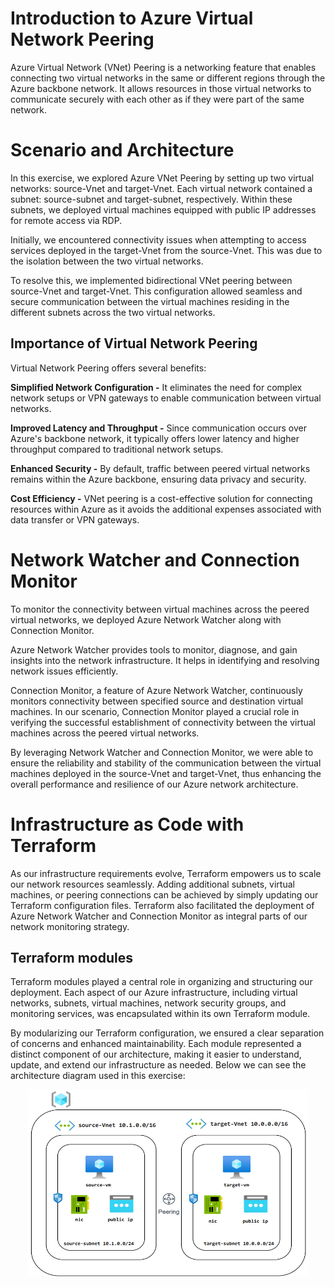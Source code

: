 # Introduction to Azure Virtual Network Peering

Azure Virtual Network (VNet) Peering is a networking feature that enables connecting two virtual networks in the same or different regions through the Azure backbone network. It allows resources in those virtual networks to communicate securely with each other as if they were part of the same network.

# Scenario and Architecture

In this exercise, we explored Azure VNet Peering by setting up two virtual networks: source-Vnet and target-Vnet. Each virtual network contained a subnet: source-subnet and target-subnet, respectively. Within these subnets, we deployed virtual machines equipped with public IP addresses for remote access via RDP.

Initially, we encountered connectivity issues when attempting to access services deployed in the target-Vnet from the source-Vnet. This was due to the isolation between the two virtual networks.

To resolve this, we implemented bidirectional VNet peering between source-Vnet and target-Vnet. This configuration allowed seamless and secure communication between the virtual machines residing in the different subnets across the two virtual networks.

## Importance of Virtual Network Peering

Virtual Network Peering offers several benefits:

**Simplified Network Configuration -** It eliminates the need for complex network setups or VPN gateways to enable communication between virtual networks.

**Improved Latency and Throughput -** Since communication occurs over Azure's backbone network, it typically offers lower latency and higher throughput compared to traditional network setups.

**Enhanced Security -** By default, traffic between peered virtual networks remains within the Azure backbone, ensuring data privacy and security.

**Cost Efficiency -** VNet peering is a cost-effective solution for connecting resources within Azure as it avoids the additional expenses associated with data transfer or VPN gateways.

# Network Watcher and Connection Monitor

To monitor the connectivity between virtual machines across the peered virtual networks, we deployed Azure Network Watcher along with Connection Monitor.

Azure Network Watcher provides tools to monitor, diagnose, and gain insights into the network infrastructure. It helps in identifying and resolving network issues efficiently.

Connection Monitor, a feature of Azure Network Watcher, continuously monitors connectivity between specified source and destination virtual machines. In our scenario, Connection Monitor played a crucial role in verifying the successful establishment of connectivity between the virtual machines across the peered virtual networks.

By leveraging Network Watcher and Connection Monitor, we were able to ensure the reliability and stability of the communication between the virtual machines deployed in the source-Vnet and target-Vnet, thus enhancing the overall performance and resilience of our Azure network architecture.

# Infrastructure as Code with Terraform
As our infrastructure requirements evolve, Terraform empowers us to scale our network resources seamlessly. Adding additional subnets, virtual machines, or peering connections can be achieved by simply updating our Terraform configuration files. Terraform also facilitated the deployment of Azure Network Watcher and Connection Monitor as integral parts of our network monitoring strategy.

## Terraform modules
Terraform modules played a central role in organizing and structuring our deployment. Each aspect of our Azure infrastructure, including virtual networks, subnets, virtual machines, network security groups, and monitoring services, was encapsulated within its own Terraform module.

By modularizing our Terraform configuration, we ensured a clear separation of concerns and enhanced maintainability. Each module represented a distinct component of our architecture, making it easier to understand, update, and extend our infrastructure as needed. Below we can see the architecture diagram used in this exercise: 

<p align="center">
  <img width="450" height="300" src=./assets/ConnectionMonitor.png>
</p>